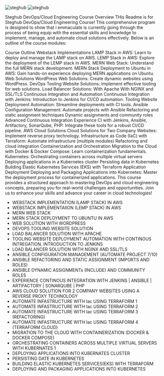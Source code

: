 
![steghub](https://github.com/user-attachments/assets/fffe24ba-ca04-49bf-ac1b-c1a968d28e66)
![steghub](~/Documents/steghub.png)


Steghub DevOps/Cloud Engineering Course Overview
THis Readme is for Steghub DevOps/Cloud Engineering Course! This comprehensive program is designed to show that i emmaculate is currently going through the process of being equip with the essential skills and knowledge to implement, manage, and automate cloud solutions effectively. Below is an outline of the course modules:

Course Outline
Webstack Implementations
LAMP Stack in AWS: Learn to deploy and manage the LAMP stack on AWS.
LEMP Stack in AWS: Explore the deployment of the LEMP stack in AWS.
MERN Web Stack: Understand the full MERN stack development.
MERN Stack Deployment to Ubuntu in AWS: Gain hands-on experience deploying MERN applications on Ubuntu.
Web Solutions
WordPress Web Solutions: Create dynamic websites using WordPress.
DevOps Tooling Website Solutions: Implement effective tooling for web solutions.
Load Balancer Solutions:
With Apache
With NGINX and SSL/TLS
Continuous Integration and Automation
Continuous Integration with Jenkins: Introduction to Jenkins for CI/CD automation.
Tooling Website Deployment Automation: Streamline deployments with CI tools.
Ansible Configuration Management:
Automate projects with Ansible
Refactoring and static assignment techniques
Dynamic assignments and community roles
Advanced Continuous Integration
Experience CI with Jenkins, Ansible, Artifactory, SonarQube, PHP: Integrate these tools for a robust CI/CD pipeline.
AWS Cloud Solutions
Cloud Solutions for Two Company Websites: Implement reverse proxy technology.
Infrastructure as Code (IaC) with Terraform:
Automate infrastructure (multiple modules)
Refactoring and cloud integration
Containerization and Orchestration
Migration to the Cloud with Docker & Docker Compose: Learn containerization fundamentals.
Kubernetes:
Orchestrating containers across multiple virtual servers
Deploying applications in a Kubernetes cluster
Persisting data in Kubernetes
Building Elastic Kubernetes Services (EKS) with Terraform
Application Deployment
Deploying and Packaging Applications into Kubernetes: Master the deployment process for containerized applications.
This course provides a structured approach to mastering DevOps and cloud engineering concepts, preparing you for real-world challenges and opportunities. Join us to enhance your skills and advance your career in cloud technologies!


* WEBSTACK IMPLEMENTATION (LAMP STACK) IN AWS
* WEBSTACK IMPLEMENTAIION (LEMP STACK) IN AWS
* MERN WEB STACK
* MERN STACK DEPLOYMENT TO UBUNTU IN AWS
* WEB SOLUTION WITH WORDPRESS
* DEVOPS TOOLING WEBSITE SOLUTION
* LOAD BALANCER SOLUTION WITH APACHE
* TOOLING WEBSITE DEPLOYMENT AUTOMATION WITH CONTINOUS INTREGATION. INTRODUCTION TO JENKINS
* LOAD BALANCER SOLUTION WITH NGINX AND SSL/TLS
* ANSIBLE CONFIGURATION MANAGEMENT (AUTOMATE PROJECT 7/10)
* ANSIBLE REFACTORING AND STATIC ASSIGNMENT (IMPORTS AND ROLES)
* ANSIBLE DYNAMIC ASSIGNMENTs (INCLUDE) AND COMMUNITY ROLES
* EXPERIENCE CONTINOUS INTEGRATION WITH JENKINS | ANSIBLE | ARTIFACTORY | SONARQUBE | PHP
* AWS CLOUD SOLUTION FOR 2 COMPANY WEBSITES USING A REVERSE PROXY TECHNOLOGY
* AUTOMATE INFASTRUCTURE WITH Iac USING TERRAFORM 1
* AUTOMATE INFASTRUCTURE WITH Iac USING TERRAFORM 2
* AUTOMATE INFASTRUCTURE WITH Iac USING TERRAFORM 3 (REFACTORING)
* AUTOMATE INFASTRUCTURE WITH Iac USING TERRAFORM 4 (TERRAFORM CLOUD)
* MIGRATION TO THE CLOUD WITH CONTAINERIZATION (DOCKER & DOCKER COMPOSE)
* ORCHESTRATING CONTAINERS ACROSS MULTIPLE VIRTUAL SERVERS WITH KUBERNATES 1
* DEPLOYING APPLICATIONS INTO KUBERNATES CLUSTER
* PERSISTING DATE IN KUBERNETES
* BUILDING ELASTIC KUBERNETES SERVICES(EKS) WITH TERRAFORM
* DEPLOYING AND PACKAGING APPLICATIONS INTO KUBERNETES
